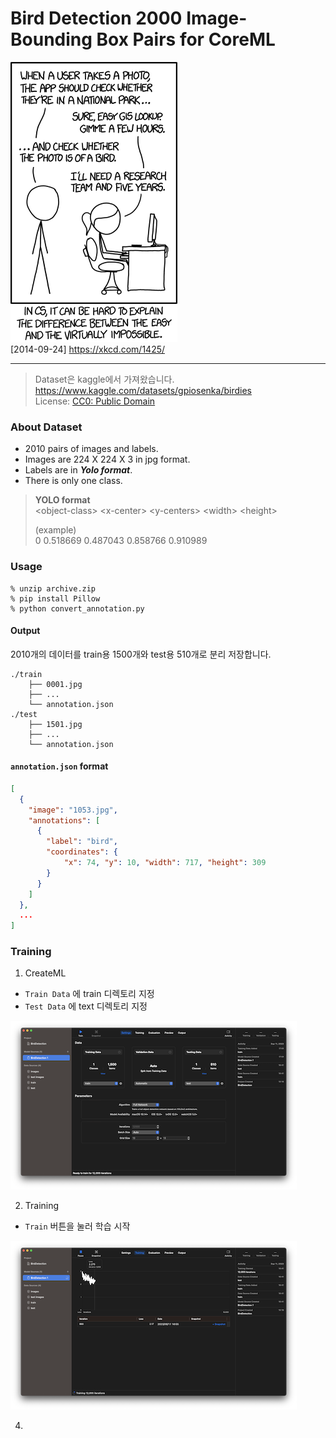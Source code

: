 # Bird Detection 2000 Image-Bounding Box Pairs for CoreML

![Tasks](./docs/tasks.png)  
[2014-09-24] https://xkcd.com/1425/

---

> Dataset은 kaggle에서 가져왔습니다.
> https://www.kaggle.com/datasets/gpiosenka/birdies  
> License: [CC0: Public Domain](https://creativecommons.org/publicdomain/zero/1.0/)

### About Dataset

- 2010 pairs of images and labels.
- Images are 224 X 224 X 3 in jpg format.
- Labels are in _**Yolo format**_.
- There is only one class.

> **YOLO format**  
> &lt;object-class&gt; &lt;x-center&gt; &lt;y-centers&gt; &lt;width&gt; &lt;height&gt;  
> 
> (example)  
> 0 0.518669 0.487043 0.858766 0.910989

### Usage

```shell
% unzip archive.zip
% pip install Pillow
% python convert_annotation.py
```

#### Output

2010개의 데이터를 train용 1500개와 test용 510개로 분리 저장합니다.

```plain
./train
    ├── 0001.jpg
    ├── ...
    └── annotation.json
./test
    ├── 1501.jpg
    ├── ...
    └── annotation.json
```

#### `annotation.json` format

```json
[
  {
    "image": "1053.jpg",
    "annotations": [
      {
        "label": "bird",
        "coordinates": { 
            "x": 74, "y": 10, "width": 717, "height": 309
        }
      }
    ]
  },
  ...
]
```

### Training

1. CreateML

- `Train Data` 에 train 디렉토리 지정
- `Test Data` 에 text 디렉토리 지정

![training](./docs/createml-1.png)

2. Training

- `Train` 버튼을 눌러 학습 시작

![training](./docs/createml-2.png)

4. 